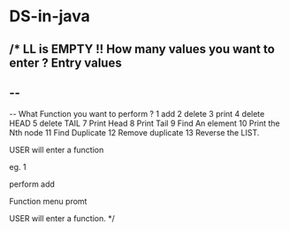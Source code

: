 # DS-in-java
/*
LL is EMPTY !!
How many values you want to enter ?
Entry values
--
--
--
--
What Function you want to perform ?
1 add
2 delete 
3 print 
4 delete HEAD
5 delete TAIL
7 Print Head
8 Print Tail
9 Find An element
10 Print the Nth node
11 Find Duplicate
12 Remove duplicate
13 Reverse the LIST.

USER will enter a function

eg. 1 

perform add


Function menu promt 

USER will enter a function.
*/
